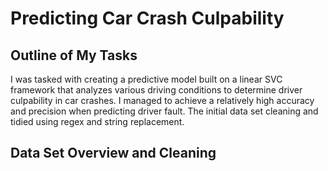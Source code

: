 # Predicting Car Crash Culpability

## Outline of My Tasks
I was tasked with creating a predictive model built on a linear SVC framework that analyzes various driving conditions to determine driver culpability in car crashes. I managed to achieve a relatively high accuracy and precision when predicting driver fault. The initial data set cleaning and tidied using regex and string replacement.

## Data Set Overview and Cleaning

